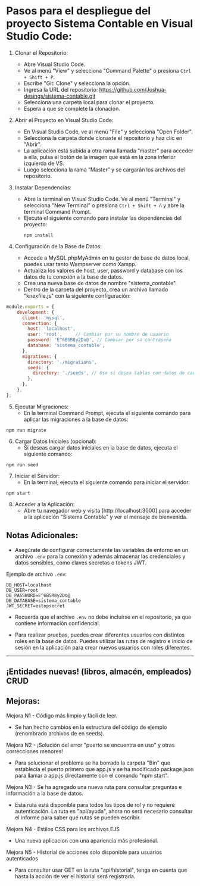 # Pasos para el despliegue del proyecto Sistema Contable en Visual Studio Code:

1. Clonar el Repositorio:
   - Abre Visual Studio Code.
   - Ve al menú "View" y selecciona "Command Palette" o presiona `Ctrl + Shift + P`.
   - Escribe "Git: Clone" y selecciona la opción.
   - Ingresa la URL del repositorio: https://github.com/Joshua-desings/sistema-contable.git
   - Selecciona una carpeta local para clonar el proyecto.
   - Espera a que se complete la clonación.

2. Abrir el Proyecto en Visual Studio Code:
   - En Visual Studio Code, ve al menú "File" y selecciona "Open Folder".
   - Selecciona la carpeta donde clonaste el repositorio y haz clic en "Abrir".
   - La aplicación está subida a otra rama llamada “master” para acceder a ella, pulsa el botón de la imagen que está en la zona inferior izquierda de VS.
   - Luego selecciona la rama “Master” y se cargarán los archivos del repositorio.

3. Instalar Dependencias:
   - Abre la terminal en Visual Studio Code. Ve al menú "Terminal" y selecciona "New Terminal" o presiona `Ctrl + Shift + ñ` y abre la terminal Command Prompt.
   - Ejecuta el siguiente comando para instalar las dependencias del proyecto:
     ```
     npm install
     ```

4. Configuración de la Base de Datos:
   - Accede a MySQL phpMyAdmin en tu gestor de base de datos local, puedes usar tanto Wampserver como Xampp.
   - Actualiza los valores de host, user, password y database con los datos de tu conexión a la base de datos.
   - Crea una nueva base de datos de nombre "sistema_contable".
   - Dentro de la carpeta del proyecto, crea un archivo llamado "knexfile.js" con la siguiente configuración:

```javascript
module.exports = {
    development: {
      client: 'mysql',
      connection: {
        host: 'localhost',	   
        user: 'root',     // Cambiar por su nombre de usuario 
        password: 'E^6BSR8y2Do@', // Cambiar por su contraseña
        database: 'sistema_contable',
      },
      migrations: {
        directory: './migrations', 
        seeds: {
          directory: './seeds', // Use si desea tablas con datos de cada entidad
        },
      },
    },
};
```

5. Ejecutar Migraciones:
   - En la terminal Command Prompt, ejecuta el siguiente comando para aplicar las migraciones a la base de datos:

```
npm run migrate
```

6. Cargar Datos Iniciales (opcional):
   - Si deseas cargar datos iniciales en la base de datos, ejecuta el siguiente comando:

```
npm run seed
```

7. Iniciar el Servidor:
   - En la terminal, ejecuta el siguiente comando para iniciar el servidor:

```
npm start
```

8. Acceder a la Aplicación:
   - Abre tu navegador web y visita [http://localhost:3000] para acceder a la aplicación "Sistema Contable" y ver el mensaje de bienvenida.

## Notas Adicionales:
- Asegúrate de configurar correctamente las variables de entorno en un archivo `.env` para la conexión y además almacenar las credenciales y datos sensibles, como claves secretas o tokens JWT.

Ejemplo de archivo `.env`:

```
DB_HOST=localhost
DB_USER=root
DB_PASSWORD=E^6BSR8y2Do@
DB_DATABASE=sistema_contable
JWT_SECRET=estopsecret
```

- Recuerda que el archivo `.env` no debe incluirse en el repositorio, ya que contiene información confidencial.

- Para realizar pruebas, puedes crear diferentes usuarios con distintos roles en la base de datos. Puedes utilizar las rutas de registro e inicio de sesión en la aplicación para crear nuevos usuarios con roles diferentes.

---

## ¡Entidades nuevas! (libros, almacén, empleados) CRUD

## Mejoras:

Mejora N1 - Código más limpio y fácil de leer.

- Se han hecho cambios en la estructura del código de ejemplo (renombrado archivos de en seeds).

Mejora N2 - ¡Solución del error "puerto se encuentra en uso" y otras correcciones menores!

- Para solucionar el problema se ha borrado la carpeta "Bin" que establecía el puerto primero que app.js y se ha modificado package.json para llamar a app.js directamente con el comando "npm start".

Mejora N3 - Se ha agregado una nueva ruta para consultar preguntas e información a la base de datos.

- Esta ruta está disponible para todos los tipos de rol y no requiere autenticación. La ruta es "api/ayuda", ahora no será necesario consultar el informe para saber qué rutas se pueden escribir.

Mejora N4 - Estilos CSS para los archivos EJS

- Una nueva aplicacion con una apariencia más profesional.

Mejora N5 - Historial de acciones solo disponible para usuarios autenticados

- Para consultar usar GET en la ruta "api/historial", tenga en cuenta que hasta la acción de ver el historial será registrada.
